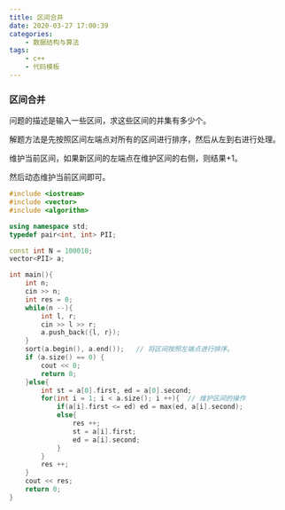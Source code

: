 ```yaml
---
title: 区间合并
date: 2020-03-27 17:00:39
categories:
	- 数据结构与算法
tags:
	- c++	
	- 代码模板
---
```


### 区间合并

问题的描述是输入一些区间，求这些区间的并集有多少个。

解题方法是先按照区间左端点对所有的区间进行排序，然后从左到右进行处理。

维护当前区间，如果新区间的左端点在维护区间的右侧，则结果+1。

然后动态维护当前区间即可。



```c++
#include <iostream>
#include <vector>
#include <algorithm>

using namespace std;
typedef pair<int, int> PII;

const int N = 100010;
vector<PII> a;

int main(){
    int n;
    cin >> n;
    int res = 0;
    while(n --){
        int l, r;
        cin >> l >> r;
        a.push_back({l, r});
    }
    sort(a.begin(), a.end());   // 将区间按照左端点进行排序。
    if (a.size() == 0) {
        cout << 0;
        return 0;
    }else{
        int st = a[0].first, ed = a[0].second;
        for(int i = 1; i < a.size(); i ++){  // 维护区间的操作
            if(a[i].first <= ed) ed = max(ed, a[i].second);
            else{
                res ++;
                st = a[i].first;
                ed = a[i].second;
            }
        }
        res ++;
    }
    cout << res;
    return 0;
}
```

